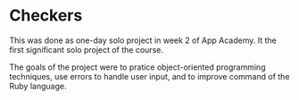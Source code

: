 Checkers
========

This was done as one-day solo project in week 2 of App Academy. It the first significant solo project of the course. 

The goals of the project were to pratice object-oriented programming techniques, use errors to handle user input, and to improve command of the Ruby language. 

